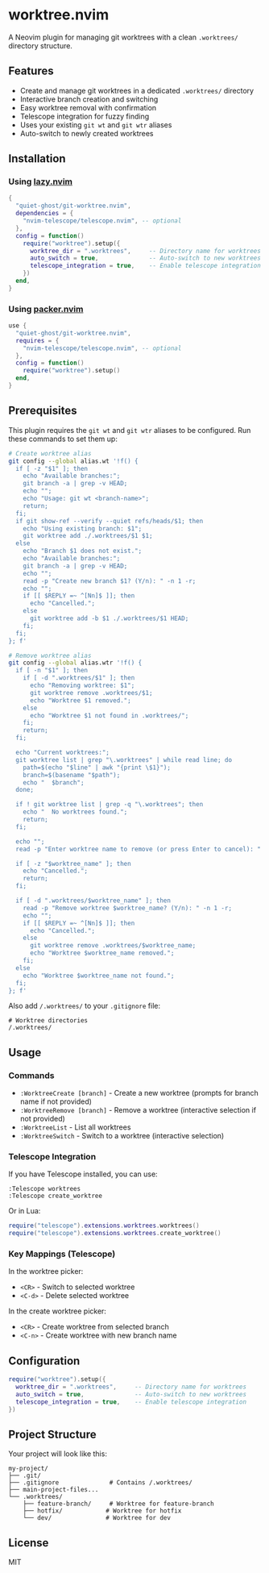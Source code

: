 # worktree.nvim

A Neovim plugin for managing git worktrees with a clean `.worktrees/` directory structure.

## Features

- Create and manage git worktrees in a dedicated `.worktrees/` directory
- Interactive branch creation and switching
- Easy worktree removal with confirmation
- Telescope integration for fuzzy finding
- Uses your existing `git wt` and `git wtr` aliases
- Auto-switch to newly created worktrees

## Installation

### Using [lazy.nvim](https://github.com/folke/lazy.nvim)

```lua
{
  "quiet-ghost/git-worktree.nvim",
  dependencies = {
    "nvim-telescope/telescope.nvim", -- optional
  },
  config = function()
    require("worktree").setup({
      worktree_dir = ".worktrees",     -- Directory name for worktrees
      auto_switch = true,              -- Auto-switch to new worktrees
      telescope_integration = true,    -- Enable telescope integration
    })
  end,
}
```

### Using [packer.nvim](https://github.com/wbthomason/packer.nvim)

```lua
use {
  "quiet-ghost/git-worktree.nvim",
  requires = {
    "nvim-telescope/telescope.nvim", -- optional
  },
  config = function()
    require("worktree").setup()
  end,
}
```

## Prerequisites

This plugin requires the `git wt` and `git wtr` aliases to be configured. Run these commands to set them up:

```bash
# Create worktree alias
git config --global alias.wt '!f() {
  if [ -z "$1" ]; then
    echo "Available branches:";
    git branch -a | grep -v HEAD;
    echo "";
    echo "Usage: git wt <branch-name>";
    return;
  fi;
  if git show-ref --verify --quiet refs/heads/$1; then
    echo "Using existing branch: $1";
    git worktree add ./.worktrees/$1 $1;
  else
    echo "Branch $1 does not exist.";
    echo "Available branches:";
    git branch -a | grep -v HEAD;
    echo "";
    read -p "Create new branch $1? (Y/n): " -n 1 -r;
    echo "";
    if [[ $REPLY =~ ^[Nn]$ ]]; then
      echo "Cancelled.";
    else
      git worktree add -b $1 ./.worktrees/$1 HEAD;
    fi;
  fi;
}; f'

# Remove worktree alias
git config --global alias.wtr '!f() {
  if [ -n "$1" ]; then
    if [ -d ".worktrees/$1" ]; then
      echo "Removing worktree: $1";
      git worktree remove .worktrees/$1;
      echo "Worktree $1 removed.";
    else
      echo "Worktree $1 not found in .worktrees/";
    fi;
    return;
  fi;

  echo "Current worktrees:";
  git worktree list | grep "\.worktrees" | while read line; do
    path=$(echo "$line" | awk "{print \$1}");
    branch=$(basename "$path");
    echo "  $branch";
  done;

  if ! git worktree list | grep -q "\.worktrees"; then
    echo "  No worktrees found.";
    return;
  fi;

  echo "";
  read -p "Enter worktree name to remove (or press Enter to cancel): " worktree_name;

  if [ -z "$worktree_name" ]; then
    echo "Cancelled.";
    return;
  fi;

  if [ -d ".worktrees/$worktree_name" ]; then
    read -p "Remove worktree $worktree_name? (Y/n): " -n 1 -r;
    echo "";
    if [[ $REPLY =~ ^[Nn]$ ]]; then
      echo "Cancelled.";
    else
      git worktree remove .worktrees/$worktree_name;
      echo "Worktree $worktree_name removed.";
    fi;
  else
    echo "Worktree $worktree_name not found.";
  fi;
}; f'
```

Also add `/.worktrees/` to your `.gitignore` file:

```gitignore
# Worktree directories
/.worktrees/
```

## Usage

### Commands

- `:WorktreeCreate [branch]` - Create a new worktree (prompts for branch name if not provided)
- `:WorktreeRemove [branch]` - Remove a worktree (interactive selection if not provided)
- `:WorktreeList` - List all worktrees
- `:WorktreeSwitch` - Switch to a worktree (interactive selection)

### Telescope Integration

If you have Telescope installed, you can use:

```vim
:Telescope worktrees
:Telescope create_worktree
```

Or in Lua:

```lua
require("telescope").extensions.worktrees.worktrees()
require("telescope").extensions.worktrees.create_worktree()
```

### Key Mappings (Telescope)

In the worktree picker:

- `<CR>` - Switch to selected worktree
- `<C-d>` - Delete selected worktree

In the create worktree picker:

- `<CR>` - Create worktree from selected branch
- `<C-n>` - Create worktree with new branch name

## Configuration

```lua
require("worktree").setup({
  worktree_dir = ".worktrees",     -- Directory name for worktrees
  auto_switch = true,              -- Auto-switch to new worktrees
  telescope_integration = true,    -- Enable telescope integration
})
```

## Project Structure

Your project will look like this:

```
my-project/
├── .git/
├── .gitignore              # Contains /.worktrees/
├── main-project-files...
└── .worktrees/
    ├── feature-branch/     # Worktree for feature-branch
    ├── hotfix/            # Worktree for hotfix
    └── dev/               # Worktree for dev
```

## License

MIT
